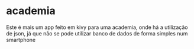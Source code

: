 # academia
Este é mais um app feito em kivy para uma academia, onde há a utilização de json, já que não se pode utilizar banco de dados de forma simples num smartphone
